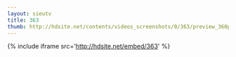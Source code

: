```yaml
---
layout: sieutv
title: 363
thumb: http://hdsite.net/contents/videos_screenshots/0/363/preview_360p.mp4.jpg
---
```

{% include iframe src='http://hdsite.net/embed/363' %}
 
